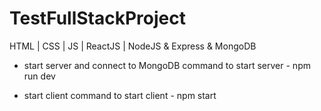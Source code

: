 # TestFullStackProject
HTML | CSS | JS | ReactJS | NodeJS &amp; Express &amp; MongoDB

* start server and connect to MongoDB
  command to start server - npm run dev
  
* start client
  command to start client - npm start
